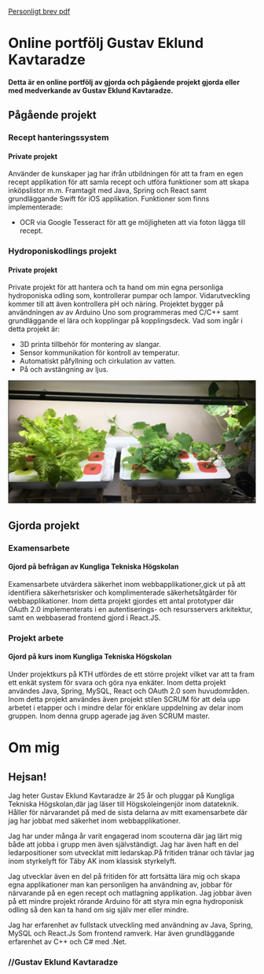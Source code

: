 <a href="images/Personligtbrev_G_Kavtaradze_github.pdf">Personligt brev pdf</a>

# Online portfölj Gustav Eklund Kavtaradze
#### Detta är en online portfölj av gjorda och pågående projekt gjorda eller med medverkande av Gustav Eklund Kavtaradze.

## Pågående projekt 

### Recept hanteringssystem
#### Private projekt
Använder de kunskaper jag har ifrån utbildningen för att ta fram en egen recept applikation för att samla recept och utföra funktioner som att skapa inköpslistor m.m. Framtagit med Java, Spring och React samt grundläggande Swift för iOS applikation.
Funktioner som finns implementerade:
* OCR via Google Tesseract för att ge möjligheten att via foton lägga till recept. 


### Hydroponiskodlings projekt
#### Private projekt
Private projekt för att hantera och ta hand om min egna personliga hydroponiska odling som, kontrollerar pumpar och lampor. Vidarutveckling kommer till att även kontrollera pH och näring. Projektet bygger på användningen av av Arduino Uno som programmeras med C/C++ samt grundläggande el lära och kopplingar på kopplingsdeck.
Vad som ingår i detta projekt är:

* 3D printa tillbehör för montering av slangar.
* Sensor kommunikation för kontroll av temperatur.
* Automatiskt påfyllning och cirkulation av vatten.
* På och avstängning av ljus. 

![](/images/small-hydro-pic.jpg)

## Gjorda projekt

### Examensarbete
#### Gjord på befrågan av Kungliga Tekniska Högskolan
Examensarbete utvärdera säkerhet inom webbapplikationer,gick ut på att identifiera säkerhetsrisker och komplimenterade säkerhetsåtgärder för webbapplikationer. 
Inom detta projekt gjordes ett antal prototyper där OAuth 2.0 implementerats i en autentiserings- och resursservers arkitektur, samt en webbaserad frontend gjord i React.JS.


### Projekt arbete
#### Gjord på kurs inom Kungliga Tekniska Högskolan
Under projektkurs på KTH utfördes de ett större projekt vilket var att ta fram ett enkät system för svara och göra nya enkäter. Inom detta projekt användes Java, Spring, MySQL, React och OAuth 2.0 som huvudområden.
Inom detta projekt användes även projekt stilen SCRUM för att dela upp arbetet i etapper och i mindre delar för enklare uppdelning av delar inom gruppen. Inom denna grupp agerade jag även SCRUM master. 


# Om mig
## Hejsan!

Jag heter Gustav Eklund Kavtaradze är 25 år och pluggar på Kungliga Tekniska Högskolan,där jag läser till Högskoleingenjör inom datateknik. 
Håller för närvarandet på med de sista delarna av mitt examensarbete där jag har jobbat med säkerhet inom webbapplikationer.

Jag har under många år varit engagerad inom scouterna där jag lärt mig både att jobba i grupp men även självständigt. Jag har även haft en del ledarpositioner som utvecklat mitt ledarskap.På fritiden tränar och tävlar jag inom styrkelyft för Täby AK inom klassisk styrkelyft. 

Jag utvecklar även en del på fritiden för att fortsätta lära mig och skapa egna applikationer man kan personligen ha användning av, jobbar för närvarande på en egen recept och matlagning applikation. Jag jobbar även på ett mindre projekt rörande Arduino för att styra min egna hydroponisk odling så den kan ta hand om sig själv mer eller mindre. 

Jag har erfarenhet av fullstack utveckling med användning av Java, Spring, MySQL och React.Js Som frontend ramverk. Har även grundläggande erfarenhet av C++ och C# med .Net. 
### //Gustav Eklund Kavtaradze










